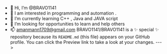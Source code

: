 - 👋 Hi, I’m @BRAVO1141
- 👀 I am interested in programming and automation .
- 🌱 I’m currently learning C++ , Java and JAVA script 
- 💞️ I’m looking for opportunities to learn and help others 
- 📫 amanmann1709@gmail.com
BRAVO1141/BRAVO1141 is a ✨ special ✨ repository because its `README.md` (this file) appears on your GitHub profile.
You can click the Preview link to take a look at your changes.
--->
